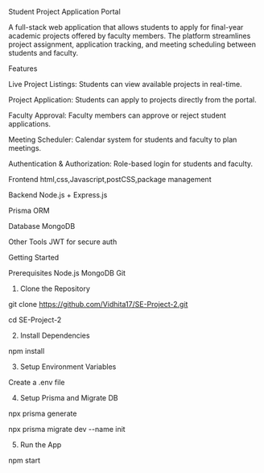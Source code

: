 Student Project Application Portal

A full-stack web application that allows students to apply for final-year academic projects offered by faculty members. The platform streamlines project assignment, application tracking, and meeting scheduling between students and faculty.




Features

 Live Project Listings: Students can view available projects in real-time.

 Project Application: Students can apply to projects directly from the portal.

 Faculty Approval: Faculty members can approve or reject student applications.

 Meeting Scheduler: Calendar system for students and faculty to plan meetings.

 Authentication & Authorization: Role-based login for students and faculty.




Frontend
html,css,Javascript,postCSS,package management 

Backend
Node.js + Express.js

Prisma ORM

Database
MongoDB

Other Tools
JWT for secure auth




Getting Started

Prerequisites
Node.js
MongoDB
Git
1. Clone the Repository

git clone https://github.com/Vidhita17/SE-Project-2.git

cd SE-Project-2

2. Install Dependencies

npm install

3. Setup Environment Variables
   
Create a .env file

4. Setup Prisma and Migrate DB

npx prisma generate

npx prisma migrate dev --name init

5. Run the App

npm start



